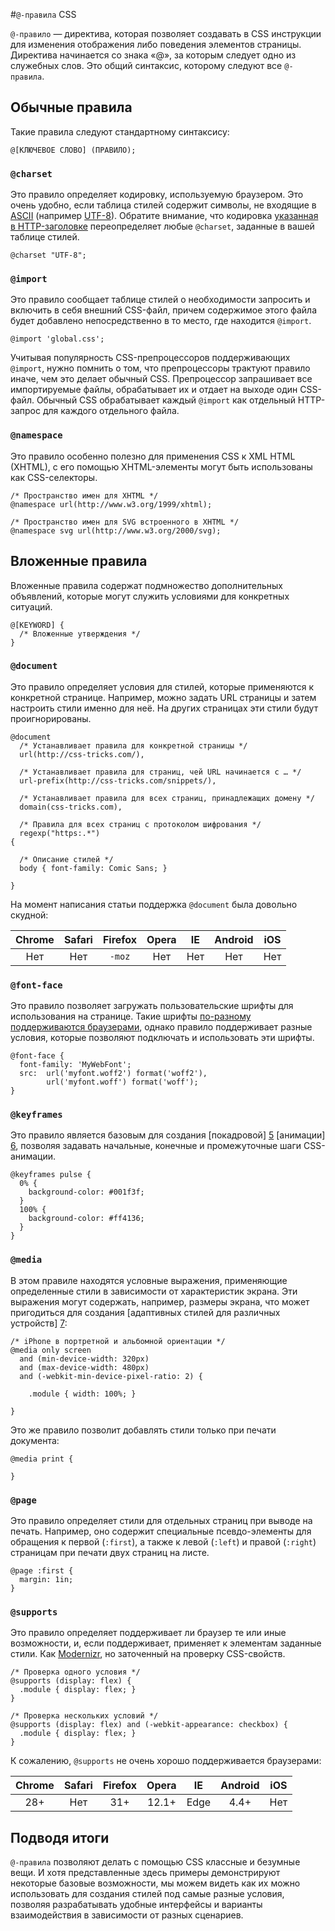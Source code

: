 #`@-правила` CSS


`@-правило` — директива, которая позволяет создавать в CSS инструкции 
для изменения отображения либо поведения элементов страницы. 
Директива начинается со знака «@», за которым следует одно из служебных слов. 
Это общий синтаксис, которому следуют все `@-правила`.

## Обычные правила

Такие правила следуют стандартному синтаксису:

    @[КЛЮЧЕВОЕ СЛОВО] (ПРАВИЛО);

### `@charset`

Это правило определяет кодировку, используемую браузером. Это очень удобно, если
таблица стилей содержит символы, не входящие в [ASCII][1] (например [UTF-8][2]).
Обратите внимание, что кодировка [указанная в HTTP-заголовке][3]
переопределяет любые `@charset`, заданные в вашей таблице стилей.

    @charset "UTF-8";

### `@import`

Это правило сообщает таблице стилей о необходимости запросить и включить 
в себя внешний CSS-файл, причем содержимое этого файла будет добавлено
непосредственно в то место, где находится `@import`.

    @import 'global.css';

Учитывая популярность CSS-препроцессоров поддерживающих `@import`,
нужно помнить о том, что препроцессоры трактуют правило иначе, чем это
делает обычный CSS. Препроцессор запрашивает все импортируемые файлы,
обрабатывает их и отдает на выходе один CSS-файл. Обычный CSS обрабатывает
каждый `@import` как отдельный HTTP-запрос для каждого отдельного файла.

### `@namespace`

Это правило особенно полезно для применения CSS к XML HTML (XHTML), с его
помощью XHTML-элементы могут быть использованы как CSS-селекторы.

    /* Пространство имен для XHTML */
    @namespace url(http://www.w3.org/1999/xhtml);

    /* Пространство имен для SVG встроенного в XHTML */
    @namespace svg url(http://www.w3.org/2000/svg);

## Вложенные правила

Вложенные правила содержат подмножество дополнительных объявлений, 
которые могут служить условиями для конкретных ситуаций.

    @[KEYWORD] {
      /* Вложенные утверждения */
    }

### `@document`

Это правило определяет условия для стилей, которые применяются 
к конкретной странице. Например, можно задать URL страницы и затем 
настроить стили именно для неё. На других страницах 
эти стили будут проигнорированы.

    @document
      /* Устанавливает правила для конкретной страницы */
      url(http://css-tricks.com/),

      /* Устанавливает правила для страниц, чей URL начинается с … */
      url-prefix(http://css-tricks.com/snippets/),

      /* Устанавливает правила для всех страниц, принадлежащих домену */
      domain(css-tricks.com),

      /* Правила для всех страниц с протоколом шифрования */
      regexp("https:.*")
    {

      /* Описание стилей */
      body { font-family: Comic Sans; }

    }

На момент написания статьи поддержка `@document` была довольно скудной:

| Chrome | Safari | Firefox | Opera | IE  | Android | iOS |
|:------:|:------:|:-------:|:-----:|:---:|:-------:|:---:|
| Нет    | Нет    | `-moz`  | Нет   | Нет | Нет     | Нет |


### `@font-face`

Это правило позволяет загружать пользовательские шрифты для использования
на странице. Такие шрифты [по-разному поддерживаются браузерами][4], однако
правило поддерживает разные условия, которые позволяют подключать и
использовать эти шрифты.

    @font-face {
      font-family: 'MyWebFont';
      src:  url('myfont.woff2') format('woff2'),
            url('myfont.woff') format('woff');
    }

### `@keyframes`

Это правило является базовым для создания [покадровой] [5] [анимации] [6], позволяя задавать начальные, конечные и промежуточные шаги CSS-анимации.

    @keyframes pulse {
      0% {
        background-color: #001f3f;
      }
      100% {
        background-color: #ff4136;
      }
    }

### `@media`

В этом правиле находятся условные выражения, применяющие определенные 
стили в зависимости от характеристик экрана. Эти выражения могут 
содержать, например, размеры экрана, что может пригодиться для 
создания [адаптивных стилей для различных устройств] [7]:

    /* iPhone в портретной и альбомной ориентации */
    @media only screen
      and (min-device-width: 320px)
      and (max-device-width: 480px)
      and (-webkit-min-device-pixel-ratio: 2) {

        .module { width: 100%; }

    }

Это же правило позволит добавлять стили только при печати документа:

    @media print {

    }

### `@page`

Это правило определяет стили для отдельных страниц при выводе на печать.
Например, оно содержит специальные псевдо-элементы для обращения к первой
(`:first`), а также к левой (`:left`) и правой (`:right`) страницам при
печати двух страниц на листе.

    @page :first {
      margin: 1in;
    }

### `@supports`

Это правило определяет поддерживает ли браузер те или иные возможности,
и, если поддерживает, применяет к элементам заданные стили. Как
[Modernizr][8], но заточенный на проверку CSS-свойств.

    /* Проверка одного условия */
    @supports (display: flex) {
      .module { display: flex; }
    }

    /* Проверка нескольких условий */
    @supports (display: flex) and (-webkit-appearance: checkbox) {
      .module { display: flex; }
    }

К сожалению, `@supports` не очень хорошо поддерживается браузерами:

| Chrome | Safari | Firefox | Opera | IE   | Android | iOS |
|:------:|:------:|:-------:|:-----:|:----:|:-------:|:---:|
| 28+    | Нет    | 31+     | 12.1+ | Edge | 4.4+    | Нет |

## Подводя итоги

`@-правила` позволяют делать с помощью CSS классные и безумные вещи. И хотя
представленные здесь примеры демонстрируют некоторые базовые возможности,
мы можем видеть как их можно использовать для создания стилей под 
самые разные условия, позволяя разрабатывать удобные интерфейсы 
и варианты взаимодействия в зависимости от разных сценариев.

 [1]: http://www.ascii.cl/htmlcodes.htm
 [2]: http://en.wikipedia.org/wiki/UTF-8
 [3]: https://developer.mozilla.org/en-US/docs/Web/HTML/Element/meta#Attributes
 [4]: https://css-tricks.com/snippets/css/using-font-face/
 [5]: https://css-tricks.com/snippets/css/keyframe-animation-syntax/
 [6]: https://css-tricks.com/almanac/properties/a/animation/
 [7]: https://css-tricks.com/snippets/css/media-queries-for-standard-devices/
 [8]: http://modernizr.com/
